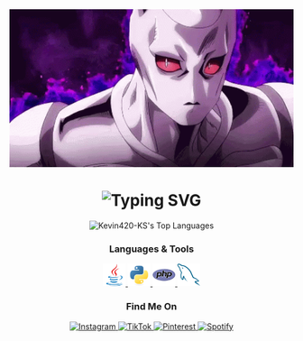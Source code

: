 <div align="center">
    <!-- Menampilkan GIF -->
    <img src="https://github.com/Kevin420-KS/Kevin420-KS/blob/main/a3d5892f2e8074c0f4631e457c7c534b.gif" alt="GIF Animation" width="600"/>
</div>

<div align="center">
    <!-- Menampilkan Teks Berjalan -->
    <h1>
        <img src="https://readme-typing-svg.herokuapp.com?font=Jetbrains+mono&size=20&duration=3000&color=FF3333&center=true&vCenter=true&width=500&lines=キラークイーン+バイツァ・ダスト;Killer+Queen+Bite+to+Dust" alt="Typing SVG"/>
    </h1>
</div>

<div align="center">
    <!-- Statistik Bahasa Pemrograman -->
    <img src="https://github-readme-stats.vercel.app/api/top-langs/?username=Kevin420-KS&theme=vue-dark&show_icons=true&hide_border=true&layout=compact" alt="Kevin420-KS's Top Languages" width="355" />
</div>

<!-- Languages and Tools -->
<h3 align="center">Languages & Tools</h3>
<p align="center" class="tools-container">
    <a href="https://github.com/Kevin420-KS/PBO" target="_blank" rel="noopener noreferrer">
        <img src="https://raw.githubusercontent.com/devicons/devicon/master/icons/java/java-original.svg" alt="Java" width="40" height="40" class="tool-icon"/> 
    </a>
    <a href="https://www.python.org" target="_blank" rel="noopener noreferrer">
        <img src="https://raw.githubusercontent.com/devicons/devicon/master/icons/python/python-original.svg" alt="Python" width="40" height="40" class="tool-icon"/> 
    </a>
    <a href="https://github.com/Kevin420-KS/DAA-UEU" target="_blank" rel="noopener noreferrer">
        <img src="https://raw.githubusercontent.com/devicons/devicon/master/icons/php/php-original.svg" alt="PHP" width="40" height="40" class="tool-icon"/> 
    </a>
    <a href="https://www.mysql.com" target="_blank" rel="noopener noreferrer">
        <img src="https://raw.githubusercontent.com/devicons/devicon/master/icons/mysql/mysql-original.svg" alt="MySQL" width="40" height="40" class="tool-icon"/> 
    </a>
</p>

<!-- Social Media Logos -->
<h3 align="center">Find Me On</h3>
<p align="center" class="social-container">
    <a href="https://www.instagram.com/no_logic_thinker/" target="_blank" rel="noopener noreferrer">
        <img src="https://cdn-icons-png.flaticon.com/512/2111/2111463.png" alt="Instagram" width="40" height="40" class="social-icon"/> 
    </a>
    <a href="https://www.tiktok.com/@ucup_3sgul?_t=8r4aA9SZe1Y&_r=1&fbclid=PAZXh0bgNhZW0CMTEAAaazggStxbB7Q0t-0ie3gAp5dRL1QCF7kP_IHTwVX-7hJUsU0lPCxDnR_EQ_aem_tMAhUDy-3nIJU1YK6yuh0w" target="_blank" rel="noopener noreferrer">
        <img src="https://cdn-icons-png.flaticon.com/512/3046/3046120.png" alt="TikTok" width="40" height="40" class="social-icon"/> 
    </a>
    <a href="https://id.pinterest.com/KevinS420/" target="_blank" rel="noopener noreferrer">
        <img src="https://cdn-icons-png.flaticon.com/512/145/145808.png" alt="Pinterest" width="40" height="40" class="social-icon"/> 
    </a>
    <a href="https://open.spotify.com/playlist/6j9auWzHjFTOchxzfELX2w?si=99b20b2896a54965" target="_blank" rel="noopener noreferrer">
        <img src="https://cdn-icons-png.flaticon.com/512/2111/2111624.png" alt="Spotify" width="40" height="40" class="social-icon"/> 
    </a>
</p>
